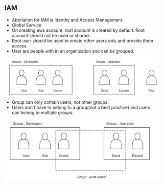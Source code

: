 ## IAM
- Abbriation for IAM is Identity and Access Management.
- Global Service
- On creating aws account, root account is created by default. Root account should not be used or shared.
- Root user should be used to create other users only and provide them access.
- User are people with in an organization and can be grouped.

![User Groups](./img/user-groups.png)

- Group can only contain users, not other groups.
- Users don't have to belong to a group(not a best practice) and users can belong to multiple groups.

![Nested User Groups](./img/nested-group.png)